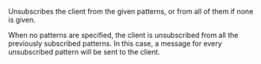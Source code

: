 Unsubscribes the client from the given patterns, or from all of them if none is
given.

When no patterns are specified, the client is unsubscribed from all the
previously subscribed patterns. In this case, a message for every unsubscribed
pattern will be sent to the client.
